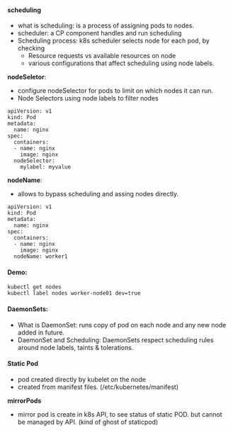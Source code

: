 
#### scheduling

- what is scheduling: is a process of assigning pods to nodes.
- scheduler: a CP component handles and run scheduling
- Scheduling process: k8s scheduler selects node for each pod, by checking 
  - Resource requests vs available resources on node
  - various configurations that affect scheduling using node labels.

**nodeSeletor**:
- configure nodeSelector for pods to limit on which nodes it can run.
- Node Selectors using node labels to filter nodes

```
apiVersion: v1
kind: Pod
metadata:
  name: nginx
spec:
  containers:
  - name: nginx
    image: nginx
  nodeSelector:
    mylabel: myvalue
```


**nodeName**:
- allows  to bypass scheduling and assing nodes directly.

```
apiVersion: v1
kind: Pod
metadata:
  name: nginx
spec:
  containers:
  - name: nginx
    image: nginx
  nodeName: worker1
```


#### Demo:

```
kubectl get nodes
kubectl label nodes worker-node01 dev=true
```

#### DaemonSets:
- What is DaemonSet: runs copy of pod on each node and any new node added in future.
- DaemonSet and Scheduling: DaemonSets respect scheduling rules around node labels, taints & tolerations.


#### Static Pod
- pod created directly by kubelet on the node
- created from manifest files. (/etc/kubernetes/manifest)

**mirrorPods**
- mirror pod is create in k8s API, to see status of static POD. but cannot be managed by API. (kind of ghost of staticpod)


